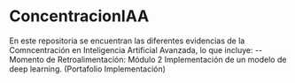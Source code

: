 # ConcentracionIAA

En este repositoria se encuentran las diferentes evidencias de la Comncentración en Inteligencia Artificial Avanzada, lo que incluye:
--Momento de Retroalimentación: Módulo 2 Implementación de un modelo de deep learning. (Portafolio Implementación)
